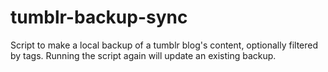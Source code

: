 # tumblr-backup-sync
Script to make a local backup of a tumblr blog's content, optionally filtered by tags. Running the script again will update an existing backup.
